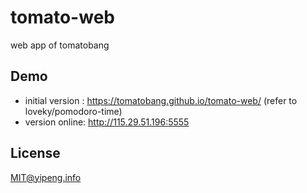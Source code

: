 # tomato-web
web app of tomatobang

## Demo
* initial version : https://tomatobang.github.io/tomato-web/ (refer to loveky/pomodoro-time)
* version online: http://115.29.51.196:5555

## License
MIT@yipeng.info